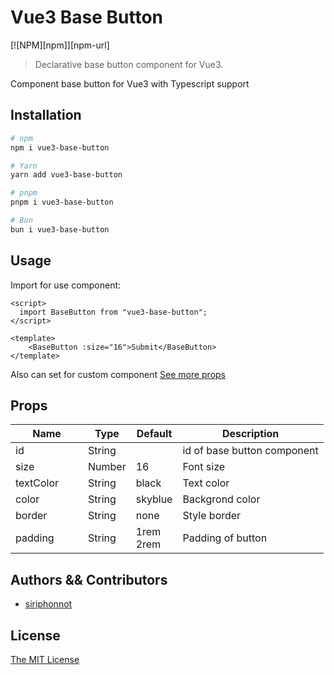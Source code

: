 # Vue3 Base Button

[![NPM][npm]][npm-url]

> Declarative base button component for Vue3.

Component base button for Vue3 with Typescript support

## Installation

```sh
# npm
npm i vue3-base-button

# Yarn
yarn add vue3-base-button

# pnpm
pnpm i vue3-base-button

# Bun
bun i vue3-base-button
```

## Usage
Import for use component:
```vue
<script>
  import BaseButton from "vue3-base-button";
</script>

<template>
    <BaseButton :size="16">Submit</BaseButton>
</template>
```

Also can set for custom component [See more props](#props)

## Props

<table class="table table-bordered table-striped">
    <thead>
        <tr>
            <th style="width: 100px;">Name</th>
            <th style="width: 50px;">Type</th>
            <th style="width: 50px;">Default</th>
            <th>Description</th>
        </tr>
    </thead>
    <tbody>
        <tr>
            <td>id</td>
            <td>String</td>
            <td></td>
            <td>id of base button component</td>
        </tr>
        <tr>
            <td>size</td>
            <td>Number</td>
            <td>16</td>
            <td>Font size</td>
        </tr>
       <tr>
            <td>textColor</td>
            <td>String</td>
            <td>black</td>
            <td>Text color</td>
        </tr>
         <tr>
            <td>color</td>
            <td>String</td>
            <td>skyblue</td>
            <td>Backgrond color</td>
        </tr>
         <tr>
            <td>border</td>
            <td>String</td>
            <td>none</td>
            <td>Style border</td>
        </tr>
        <tr>
            <td>padding</td>
            <td>String</td>
            <td>1rem 2rem</td>
            <td>Padding of button</td>
        </tr>
    </tbody>
</table>

## Authors && Contributors

- [siriphonnot](https://github.com/siriphonnott)

## License

[The MIT License](http://opensource.org/licenses/MIT)